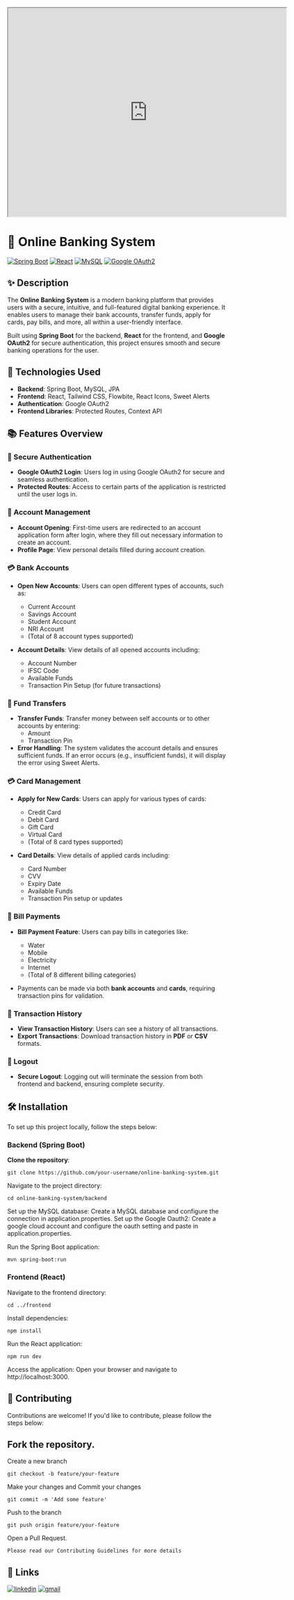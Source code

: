 <iframe src="https://drive.google.com/file/d/1jnijbJDM6mM9AR7MhPkq2G3B70HfnlAb/preview" width="640" height="480" allow="autoplay"></iframe>



# 🏦 Online Banking System

[![Spring Boot](https://img.shields.io/badge/SpringBoot-Backend-brightgreen)](https://spring.io/projects/spring-boot)
[![React](https://img.shields.io/badge/React-Frontend-blue)](https://reactjs.org/)
[![MySQL](https://img.shields.io/badge/MySQL-Database-orange)](https://www.mysql.com/)
[![Google OAuth2](https://img.shields.io/badge/GoogleOAuth2-Authentication-red)](https://developers.google.com/identity/protocols/oauth2)

## ✨ Description

The **Online Banking System** is a modern banking platform that provides users with a secure, intuitive, and full-featured digital banking experience. It enables users to manage their bank accounts, transfer funds, apply for cards, pay bills, and more, all within a user-friendly interface.

Built using **Spring Boot** for the backend, **React** for the frontend, and **Google OAuth2** for secure authentication, this project ensures smooth and secure banking operations for the user.

## 🚀 Technologies Used

- **Backend**: Spring Boot, MySQL, JPA
- **Frontend**: React, Tailwind CSS, Flowbite, React Icons, Sweet Alerts
- **Authentication**: Google OAuth2
- **Frontend Libraries**: Protected Routes, Context API

## 📚 Features Overview

### 🔐 Secure Authentication
- **Google OAuth2 Login**: Users log in using Google OAuth2 for secure and seamless authentication.
- **Protected Routes**: Access to certain parts of the application is restricted until the user logs in.

### 🏦 Account Management
- **Account Opening**: First-time users are redirected to an account application form after login, where they fill out necessary information to create an account.
- **Profile Page**: View personal details filled during account creation.

### 💳 Bank Accounts
- **Open New Accounts**: Users can open different types of accounts, such as:
  - Current Account
  - Savings Account
  - Student Account
  - NRI Account
  - (Total of 8 account types supported)

- **Account Details**: View details of all opened accounts including:
  - Account Number
  - IFSC Code
  - Available Funds
  - Transaction Pin Setup (for future transactions)

### 💸 Fund Transfers
- **Transfer Funds**: Transfer money between self accounts or to other accounts by entering:
  - Amount
  - Transaction Pin
- **Error Handling**: The system validates the account details and ensures sufficient funds. If an error occurs (e.g., insufficient funds), it will display the error using Sweet Alerts.

### 💳 Card Management
- **Apply for New Cards**: Users can apply for various types of cards:
  - Credit Card
  - Debit Card
  - Gift Card
  - Virtual Card
  - (Total of 8 card types supported)

- **Card Details**: View details of applied cards including:
  - Card Number
  - CVV
  - Expiry Date
  - Available Funds
  - Transaction Pin setup or updates

### 🧾 Bill Payments
- **Bill Payment Feature**: Users can pay bills in categories like:
  - Water
  - Mobile
  - Electricity
  - Internet
  - (Total of 8 different billing categories)

- Payments can be made via both **bank accounts** and **cards**, requiring transaction pins for validation.

### 📜 Transaction History
- **View Transaction History**: Users can see a history of all transactions.
- **Export Transactions**: Download transaction history in **PDF** or **CSV** formats.

### 🔐 Logout
- **Secure Logout**: Logging out will terminate the session from both frontend and backend, ensuring complete security.

## 🛠️ Installation

To set up this project locally, follow the steps below:

### Backend (Spring Boot)
**Clone the repository**:
```
git clone https://github.com/your-username/online-banking-system.git
```

Navigate to the project directory:
```
cd online-banking-system/backend
```

Set up the MySQL database:
Create a MySQL database and configure the connection in application.properties.
Set up the Google Oauth2:
Create a google cloud account and configure the oauth setting and paste in application.properties.

Run the Spring Boot application:
```
mvn spring-boot:run
```

### Frontend (React)
Navigate to the frontend directory:

```
cd ../frontend
```

Install dependencies:
```
npm install
```

Run the React application:
```
npm run dev
```

Access the application: Open your browser and navigate to http://localhost:3000.

🧩 Contributing
--
Contributions are welcome! If you'd like to contribute, please follow the steps below:

## Fork the repository.
Create a new branch 
```
git checkout -b feature/your-feature
```
Make your changes and Commit your changes 

``` 
git commit -m 'Add some feature' 
```

Push to the branch

```
git push origin feature/your-feature 
```

Open a Pull Request.

```
Please read our Contributing Guidelines for more details
```

## 🔗 Links

[![linkedin](https://img.shields.io/badge/linkedin-0A66C2?style=for-the-badge&logo=linkedin&logoColor=white)](https://www.linkedin.com/in/taalla-pradeep)
[![gmail](https://img.shields.io/badge/gmail-D14836?style=for-the-badge&logo=gmail&logoColor=white)](mailto:pradeeptaalla@gmail.com)
